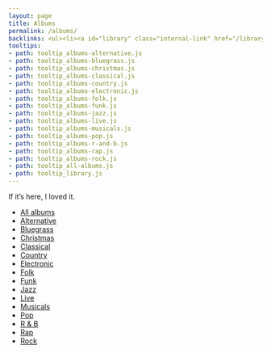 ```yaml
---
layout: page
title: Albums
permalink: /albums/
backlinks: <ul><li><a id="library" class="internal-link" href="/library/">Library</a></li></ul>
tooltips: 
- path: tooltip_albums-alternative.js
- path: tooltip_albums-bluegrass.js
- path: tooltip_albums-christmas.js
- path: tooltip_albums-classical.js
- path: tooltip_albums-country.js
- path: tooltip_albums-electronic.js
- path: tooltip_albums-folk.js
- path: tooltip_albums-funk.js
- path: tooltip_albums-jazz.js
- path: tooltip_albums-live.js
- path: tooltip_albums-musicals.js
- path: tooltip_albums-pop.js
- path: tooltip_albums-r-and-b.js
- path: tooltip_albums-rap.js
- path: tooltip_albums-rock.js
- path: tooltip_all-albums.js
- path: tooltip_library.js
---
```


If it’s here, I loved it.

* <a id="all-albums" class="internal-link" href="/all-albums/">All albums</a>
* <a id="albums-alternative" class="internal-link" href="/albums-alternative/">Alternative</a>
* <a id="albums-bluegrass" class="internal-link" href="/albums-bluegrass/">Bluegrass</a>
* <a id="albums-christmas" class="internal-link" href="/albums-christmas/">Christmas</a>
* <a id="albums-classical" class="internal-link" href="/albums-classical/">Classical</a>
* <a id="albums-country" class="internal-link" href="/albums-country/">Country</a>
* <a id="albums-electronic" class="internal-link" href="/albums-electronic/">Electronic</a>
* <a id="albums-folk" class="internal-link" href="/albums-folk/">Folk</a>
* <a id="albums-funk" class="internal-link" href="/albums-funk/">Funk</a>
* <a id="albums-jazz" class="internal-link" href="/albums-jazz/">Jazz</a>
* <a id="albums-live" class="internal-link" href="/albums-live/">Live</a>
* <a id="albums-musicals" class="internal-link" href="/albums-musicals/">Musicals</a>
* <a id="albums-pop" class="internal-link" href="/albums-pop/">Pop</a>
* <a id="albums-r-and-b" class="internal-link" href="/albums-r-and-b/">R & B</a>
* <a id="albums-rap" class="internal-link" href="/albums-rap/">Rap</a>
* <a id="albums-rock" class="internal-link" href="/albums-rock/">Rock</a>